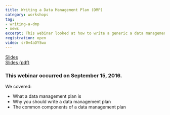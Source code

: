 ```yaml
---
title: Writing a Data Management Plan (DMP)
category: workshops
tag: 
- writing-a-dmp
- news
excerpt: This webinar looked at how to write a generic a data management plan 
registration: open
video: sr0v4aDYSwo
---
```


<div class="row">
	<div class="col-md-3 col-md-offset-1">
		<a class="btn-lg btn-success" href="{{ site.baseurl }}/talks/write-a-dmp/" role="button">Slides</a>
	</div> 
	<div class="col-md-3 col-md-offset-3">
		<a class="btn-lg btn-success" href="{{ site.baseurl }}/talks/write-a-dmp/" role="button">Slides (pdf)</a>
	</div>
</div> 

### This webinar occurred on September 15, 2016. 

We covered: 

+ What a data management plan is
+ Why you should write a data management plan
+ The common components of a data management plan